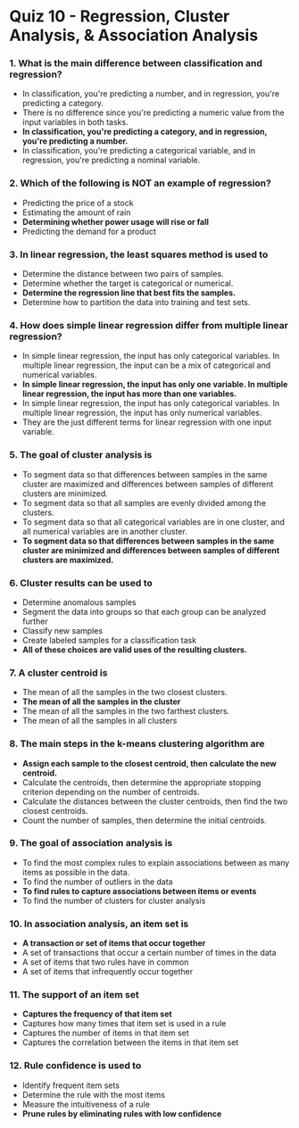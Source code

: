 # Quiz 10 - Regression, Cluster Analysis, & Association Analysis

### 1. What is the main difference between classification and regression?

- In classification, you're predicting a number, and in regression, you're predicting a category.
- There is no difference since you're predicting a numeric value from the input variables in both tasks.
- **In classification, you're predicting a category, and in regression, you're predicting a number.**
- In classification, you're predicting a categorical variable, and in regression, you're predicting a nominal variable.

### 2. Which of the following is NOT an example of regression?

- Predicting the price of a stock
- Estimating the amount of rain
- **Determining whether power usage will rise or fall**
- Predicting the demand for a product

### 3. In linear regression, the least squares method is used to

- Determine the distance between two pairs of samples.
- Determine whether the target is categorical or numerical.
- **Determine the regression line that best fits the samples.**
- Determine how to partition the data into training and test sets.

### 4. How does simple linear regression differ from multiple linear regression?

- In simple linear regression, the input has only categorical variables. In multiple linear regression, the input can be a mix of categorical and numerical variables.
- **In simple linear regression, the input has only one variable. In multiple linear regression, the input has more than one variables.**
- In simple linear regression, the input has only categorical variables. In multiple linear regression, the input has only numerical variables.
- They are the just different terms for linear regression with one input variable.

### 5. The goal of cluster analysis is

- To segment data so that differences between samples in the same cluster are maximized and differences between samples of different clusters are minimized.
- To segment data so that all samples are evenly divided among the clusters.
- To segment data so that all categorical variables are in one cluster, and all numerical variables are in another cluster.
- **To segment data so that differences between samples in the same cluster are minimized and differences between samples of different clusters are maximized.**

### 6. Cluster results can be used to

- Determine anomalous samples
- Segment the data into groups so that each group can be analyzed further
- Classify new samples
- Create labeled samples for a classification task
- **All of these choices are valid uses of the resulting clusters.**

### 7. A cluster centroid is

- The mean of all the samples in the two closest clusters.
- **The mean of all the samples in the cluster**
- The mean of all the samples in the two farthest clusters.
- The mean of all the samples in all clusters

### 8. The main steps in the k-means clustering algorithm are

- **Assign each sample to the closest centroid, then calculate the new centroid.**
- Calculate the centroids, then determine the appropriate stopping criterion depending on the number of centroids.
- Calculate the distances between the cluster centroids, then find the two closest centroids.
- Count the number of samples, then determine the initial centroids.

### 9. The goal of association analysis is

- To find the most complex rules to explain associations between as many items as possible in the data.
- To find the number of outliers in the data
- **To find rules to capture associations between items or events**
- To find the number of clusters for cluster analysis

### 10. In association analysis, an item set is

- **A transaction or set of items that occur together**
- A set of transactions that occur a certain number of times in the data
- A set of items that two rules have in common
- A set of items that infrequently occur together

### 11. The support of an item set

- **Captures the frequency of that item set**
- Captures how many times that item set is used in a rule
- Captures the number of items in that item set
- Captures the correlation between the items in that item set

### 12. Rule confidence is used to

- Identify frequent item sets
- Determine the rule with the most items
- Measure the intuitiveness of a rule
- **Prune rules by eliminating rules with low confidence**